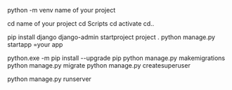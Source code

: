 python -m venv name of your project

cd name of your project
cd Scripts
cd activate
cd..

pip install django 
django-admin startproject project .
python manage.py startapp =your app

python.exe -m pip install --upgrade pip
python manage.py makemigrations
python manage.py migrate
python manage.py createsuperuser

python manage.py runserver
